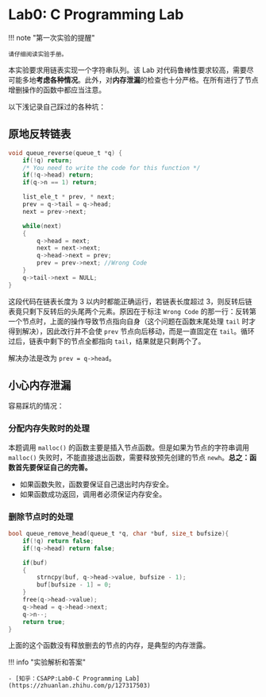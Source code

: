 # Lab0: C Programming Lab

<!-- prettier-ignore-start -->
!!! note "第一次实验的提醒"
    
    请仔细阅读实验手册。
<!-- prettier-ignore-end -->

本实验要求用链表实现一个字符串队列。该 Lab 对代码鲁棒性要求较高，需要尽可能多地**考虑各种情况**。此外，对**内存泄漏**的检查也十分严格。在所有进行了节点增删操作的函数中都应当注意。

以下浅记录自己踩过的各种坑：

## 原地反转链表

```c
void queue_reverse(queue_t *q) {
    if(!q) return;
    /* You need to write the code for this function */
    if(!q->head) return;
    if(q->n == 1) return;

    list_ele_t * prev, * next;
    prev = q->tail = q->head;
    next = prev->next;

    while(next)
    {
        q->head = next;
        next = next->next; 
        q->head->next = prev;
        prev = prev->next; //Wrong Code
    }
    q->tail->next = NULL;
}
```

这段代码在链表长度为 3 以内时都能正确运行，若链表长度超过 3，则反转后链表竟只剩下反转后的头尾两个元素。原因在于标注 `Wrong Code` 的那一行：反转第一个节点时，上面的操作导致节点指向自身（这个问题在函数末尾处理 `tail` 时才得到解决），因此改行并不会使 `prev` 节点向后移动，而是一直固定在 `tail`。循环过后，链表中剩下的节点全都指向 `tail`，结果就是只剩两个了。

解决办法是改为 `prev = q->head`。

## 小心内存泄漏

容易踩坑的情况：

### 分配内存失败时的处理

本题调用 `malloc()` 的函数主要是插入节点函数。但是如果为节点的字符串调用 `malloc()` 失败时，不能直接退出函数，需要释放预先创建的节点 `newh`。**总之：函数首先要保证自己的完善。**

- 如果函数失败，函数要保证自己退出时内存安全。
- 如果函数成功返回，调用者必须保证内存安全。

### 删除节点时的处理

```c
bool queue_remove_head(queue_t *q, char *buf, size_t bufsize){
    if(!q) return false;
    if(!q->head) return false;

    if(buf)
    {
        strncpy(buf, q->head->value, bufsize - 1);
        buf[bufsize - 1] = 0;
    }
    free(q->head->value);
    q->head = q->head->next;
    q->n--;
    return true;
}
```

上面的这个函数没有释放删去的节点的内存，是典型的内存泄露。


<!-- prettier-ignore-start -->
!!! info "实验解析和答案"
    
    - [知乎：CSAPP:Lab0-C Programming Lab](https://zhuanlan.zhihu.com/p/127317503)
<!-- prettier-ignore-end -->

